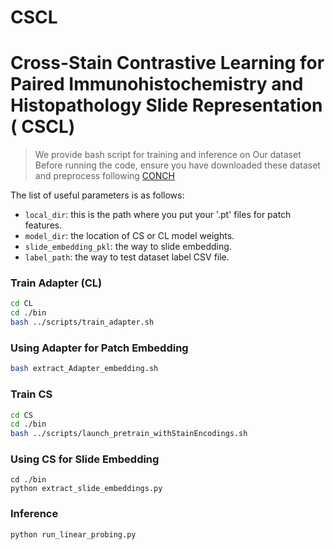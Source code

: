 # CSCL

# Cross-Stain Contrastive Learning for Paired Immunohistochemistry and Histopathology Slide Representation ( CSCL)
> We provide bash script for training and inference on Our dataset
> Before running the code, ensure you have downloaded these dataset and preprocess following [CONCH](https://github.com/mahmoodlab/CONCH)

The list of useful parameters is as follows:
* `local_dir`: this is the path where you put your '.pt' files for patch features.
* `model_dir`: the location of CS or CL model weights.
* `slide_embedding_pkl`: the way to slide embedding.
* `label_path`: the way to test dataset label CSV file.

### Train Adapter (CL)
```bash
cd CL
cd ./bin
bash ../scripts/train_adapter.sh
```
### Using Adapter for Patch Embedding
```bash
bash extract_Adapter_embedding.sh
```

### Train CS
```bash
cd CS
cd ./bin
bash ../scripts/launch_pretrain_withStainEncodings.sh
```

### Using CS for Slide Embedding
```
cd ./bin
python extract_slide_embeddings.py
```

### Inference
```
python run_linear_probing.py
```
